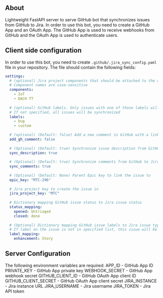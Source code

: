 ## About

Lightweight FastAPI server to serve GitHub bot that synchronizes issues from GitHub to Jira.
In order to use this bot, you need to create a GitHub App and an OAuth App. 
The GitHub App is used to receive webhooks from GitHub and the OAuth App is used to authenticate users.

## Client side configuration

In order to use this bot, you need to create `.github/.jira_sync_config.yaml` file in your repository.
The file should contain the following fields:
```yaml
settings:
  # (optional) Jira project components that should be attached to the created issue
  # Component names are case-sensitive
  components:
    - IoT
    - DACH TT
      
  # (optional) GitHub labels. Only issues with one of those labels will be synchronized.
  # If not specified, all issues will be synchronized
  labels:
    - bug
    - custom
      
  # (optional) (Default: false) Add a new comment in GitHub with a link to Jira created issue
  add_gh_comment: false
  
  # (Optional) (Default: true) Synchronize issue description from GitHub to Jira
  sync_description: true
  
  # (Optional) (Default: true) Synchronize comments from GitHub to Jira
  sync_comments: true
  
  # (Optional) (Default: None) Parent Epic key to link the issue to
  epic_key: "MTC-296"
  
  # Jira project key to create the issue in
  jira_project_key: "MTC"
  
  # Dictionary mapping GitHub issue status to Jira issue status
  status_mapping:
    opened: Untriaged
    closed: done 
    
  # (Optional) Dictionary mapping GitHub issue labels to Jira issue types. 
  # If label on the issue is not in specified list, this issue will be created as a Bug
  label_mapping:
    enhancement: Story
```


## Server Configuration

The following environment variables are required:
APP_ID - GitHub App ID
PRIVATE_KEY - GitHub App private key
WEBHOOK_SECRET - GitHub App webhook secret
GITHUB_CLIENT_ID - GitHub OAuth App client ID
GITHUB_CLIENT_SECRET - GitHub OAuth App client secret
JIRA_INSTANCE - Jira instance URL
JIRA_USERNAME - Jira username
JIRA_TOKEN - Jira API token


